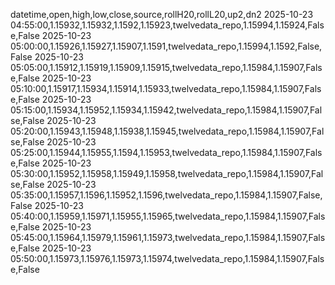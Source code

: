 datetime,open,high,low,close,source,rollH20,rollL20,up2,dn2
2025-10-23 04:55:00,1.15932,1.15932,1.1592,1.15923,twelvedata_repo,1.15994,1.15924,False,False
2025-10-23 05:00:00,1.15926,1.15927,1.15907,1.1591,twelvedata_repo,1.15994,1.1592,False,False
2025-10-23 05:05:00,1.15912,1.15919,1.15909,1.15915,twelvedata_repo,1.15984,1.15907,False,False
2025-10-23 05:10:00,1.15917,1.15934,1.15914,1.15933,twelvedata_repo,1.15984,1.15907,False,False
2025-10-23 05:15:00,1.15934,1.15952,1.15934,1.15942,twelvedata_repo,1.15984,1.15907,False,False
2025-10-23 05:20:00,1.15943,1.15948,1.15938,1.15945,twelvedata_repo,1.15984,1.15907,False,False
2025-10-23 05:25:00,1.15944,1.15955,1.1594,1.15953,twelvedata_repo,1.15984,1.15907,False,False
2025-10-23 05:30:00,1.15952,1.15958,1.15949,1.15958,twelvedata_repo,1.15984,1.15907,False,False
2025-10-23 05:35:00,1.15957,1.1596,1.15952,1.1596,twelvedata_repo,1.15984,1.15907,False,False
2025-10-23 05:40:00,1.15959,1.15971,1.15955,1.15965,twelvedata_repo,1.15984,1.15907,False,False
2025-10-23 05:45:00,1.15964,1.15979,1.15961,1.15973,twelvedata_repo,1.15984,1.15907,False,False
2025-10-23 05:50:00,1.15973,1.15976,1.15973,1.15974,twelvedata_repo,1.15984,1.15907,False,False
